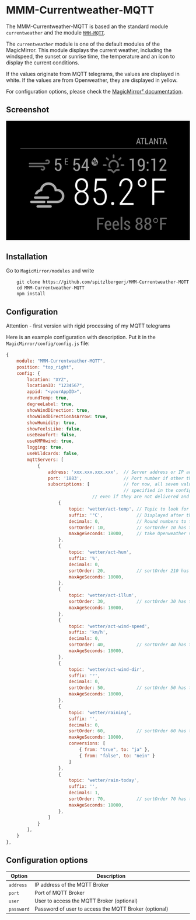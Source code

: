 # MMM-Currentweather-MQTT

The MMM-Currentweather-MQTT is based an the standard module `currentweather` and the module [`MMM-MQTT`](https://github.com/ottopaulsen/MMM-MQTT).

The `currentweather` module is one of the default modules of the MagicMirror.
This module displays the current weather, including the windspeed, the sunset or sunrise time, the temperature and an icon to display the current conditions.

If the values originate from MQTT telegrams, the values are displayed in white. If the values are from Openweather, they are displayed in yellow.

For configuration options, please check the [MagicMirror² documentation](https://docs.magicmirror.builders/modules/currentweather.html).
## Screenshot

![Screenshot](weather_screenshot.png)

## Installation

Go to `MagicMirror/modules` and write

```
    git clone https://github.com/spitzlbergerj/MMM-Currentweather-MQTT
    cd MMM-Currentweather-MQTT
    npm install
```



## Configuration

Attention - first version with rigid processing of my MQTT telegrams

Here is an example configuration with description. Put it in the `MagicMirror/config/config.js` file:

```javascript
{
	module: "MMM-Currentweather-MQTT",
	position: "top_right",
	config: {
		location: "XYZ",
		locationID: "1234567",
		appid: "<yourAppID>",
		roundTemp: true,
		degreeLabel: true,
		showWindDirection: true,
		showWindDirectionAsArrow: true,
		showHumidity: true,
		showFeelsLike: false,
		useBeaufort: false,
		useKMPHwind: true,
		logging: true,
		useWildcards: false,
		mqttServers: [
			{
				address: 'xxx.xxx.xxx.xxx',  // Server address or IP address
				port: '1883',                // Port number if other than default
				subscriptions: [             // for now, all seven values must be 
				                             // specified in the config, 
							     // even if they are not delivered and not displayed.
					{
						topic: 'wetter/act-temp', // Topic to look for
						suffix: '°C',             // Displayed after the value
						decimals: 0,              // Round numbers to this number of decimals
						sortOrder: 10,            // sortOrder 10 has to contain the temperature 
						maxAgeSeconds: 18000,     // take Openweather value if older than 5 hours
					},
					{
						topic: 'wetter/act-hum',
						suffix: '%',
						decimals: 0,
						sortOrder: 20,            // sortOrder 210 has to contain the humidity
						maxAgeSeconds: 18000,
					},
					{
						topic: 'wetter/act-illum',
						sortOrder: 30,            // sortOrder 30 has to contain the illumination
						maxAgeSeconds: 18000,
					},
					{
						topic: 'wetter/act-wind-speed',
						suffix: 'km/h',
						decimals: 0,
						sortOrder: 40,            // sortOrder 40 has to contain the wind speed
						maxAgeSeconds: 18000,
					},
					{
						topic: 'wetter/act-wind-dir',
						suffix: '°',
						decimals: 0,
						sortOrder: 50,            // sortOrder 50 has to contain the wind direction
						maxAgeSeconds: 18000,
					},
					{
						topic: 'wetter/raining',
						suffix: '',
						decimals: 0,
						sortOrder: 60,            // sortOrder 60 has to contain the boolean if its just raining
						maxAgeSeconds: 18000,
						conversions: [
							{ from: "true", to: "ja" },
							{ from: "false", to: "nein" }
						]
					},
					{
						topic: 'wetter/rain-today',
						suffix: '',
						decimals: 1,
						sortOrder: 70,            // sortOrder 70 has to contain the amount of rain today
						maxAgeSeconds: 18000,
					},
				]
			}
        ],
	}
},
```

## Configuration options

<table width="100%">
    <thead>
        <tr>
            <th>Option</th>
            <th width="100%">Description</th>
        </tr>
        <thead>
        <tbody>
            <tr>
                <td><code>address</code></td>
                <td>IP address of the MQTT Broker
                </td>
            </tr>
            <tr>
                <td><code>port</code></td>
                <td>Port of MQTT Broker
                </td>
            </tr>
            <tr>
                <td><code>user</code></td>
                <td>User to access the MQTT Broker (optional)
                </td>
            </tr>
            <tr>
                <td><code>password</code></td>
                <td>Password of user to access the MQTT Broker (optional)
                </td>
            </tr>
        </tbody>
</table>
